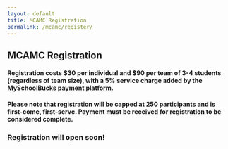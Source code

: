 ```yaml
---
layout: default
title: MCAMC Registration
permalink: /mcamc/register/
---
```

## MCAMC Registration

#### Registration costs $30 per individual and $90 per team of 3-4 students (regardless of team size), with a 5% service charge added by the MySchoolBucks payment platform.

<h4><b>Please note that registration will be capped at 250 participants and is first-come, first-serve. Payment must be received for registration to be considered complete.</b></h4>

<!--### Registration is now closed! We will be reaching out to all participants by email shortly.-->
### Registration will open soon!

<!--### I am registering as a/an...
<div style="text-align: center">
<span class="reg-choice" id="reg0" onclick="reg(0)"> ... individual. </span>
<span class="reg-choice" id="reg1" onclick="reg(1)"> ... team of 3 or 4 students. </span>
</div>
<div class="cognito">
<script src="https://www.cognitoforms.com/s/5RmzrxaElkSFbjwAX0LpWA"></script>
</div>
<script type="text/javascript">
var choiceMade = false;
function reg(type)
{
  document.getElementById("reg0").style.display = "none";
  document.getElementById("reg1").style.display = "none";
  document.getElementById("i-am-registering-as-aan").style.display = "none";
  document.getElementById("mcamc-registration").style.display = "none";
  if (!choiceMade) {
    if (type === 0) {
      Cognito.load("forms", { id: "15" });
      Cognito.resize();
    }
    if (type === 1) {
      Cognito.load("forms", { id: "16" });
      Cognito.resize();
    }
    choiceMade = true;
  }
}
</script> -->